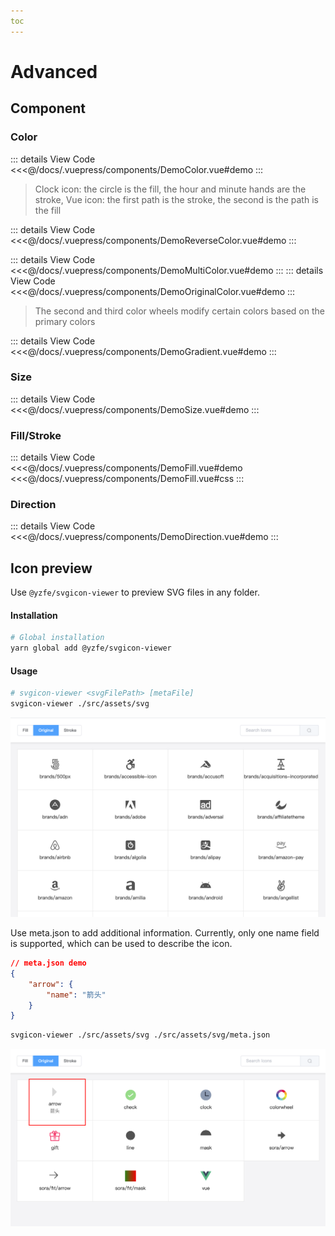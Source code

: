```yaml
---
toc
---
```

# Advanced

## Component
### Color

<demo-color title="Single color (default: inherit font color)" />
::: details View Code
<<<@/docs/.vuepress/components/DemoColor.vue#demo
:::

<demo-reverse-color title="r-color (Reverse fill or stroke attributes)" />

> Clock icon: the circle is the fill, the hour and minute hands are the stroke, Vue icon: the first path is the stroke, the second is the path is the fill

::: details View Code
<<<@/docs/.vuepress/components/DemoReverseColor.vue#demo
:::

<demo-multi-color title="Multicolor (set in the order of path/shape)" />
::: details View Code
<<<@/docs/.vuepress/components/DemoMultiColor.vue#demo
:::

<demo-original-color title="Original Color (original)" />
::: details View Code
<<<@/docs/.vuepress/components/DemoOriginalColor.vue#demo
:::

> The second and third color wheels modify certain colors based on the primary colors

<demo-gradient title="Gradient" />
::: details View Code
<<<@/docs/.vuepress/components/DemoGradient.vue#demo
:::

### Size
<demo-size title="size, default unit: px, default size: 16px" />
::: details View Code
<<<@/docs/.vuepress/components/DemoSize.vue#demo
:::

### Fill/Stroke
<demo-fill title="fill, default: true" />
::: details View Code
<<<@/docs/.vuepress/components/DemoFill.vue#demo
<<<@/docs/.vuepress/components/DemoFill.vue#css
:::

### Direction
<demo-direction title="dir, default: up" />
::: details View Code
<<<@/docs/.vuepress/components/DemoDirection.vue#demo
:::

## Icon preview
Use `@yzfe/svgicon-viewer` to preview SVG files in any folder.

#### Installation
```bash
# Global installation
yarn global add @yzfe/svgicon-viewer
```

#### Usage
```bash
# svgicon-viewer <svgFilePath> [metaFile]
svgicon-viewer ./src/assets/svg
```

![svgicon-viewer](../../images/svgicon-viewer.png)

Use meta.json to add additional information. Currently, only one name field is supported, which can be used to describe the icon.

```json
// meta.json demo
{
    "arrow": {
        "name": "箭头"
    }
}
```

```bash
svgicon-viewer ./src/assets/svg ./src/assets/svg/meta.json
```

![svgicon-viewer](../../images/svgicon-viewer-meta.png)
